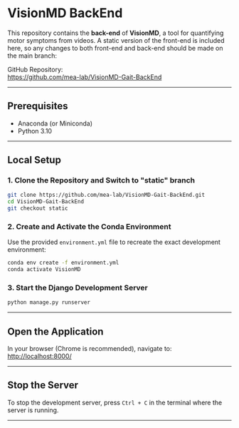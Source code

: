 # VisionMD BackEnd

This repository contains the **back-end** of **VisionMD**, a tool for quantifying motor symptoms from videos. A static version of the front-end is included here, so any changes to both front-end and back-end should be made on the main branch:

GitHub Repository:  
https://github.com/mea-lab/VisionMD-Gait-BackEnd

---

## Prerequisites

- Anaconda (or Miniconda)  
- Python 3.10

---

## Local Setup

### 1. Clone the Repository and Switch to "static" branch

```bash
git clone https://github.com/mea-lab/VisionMD-Gait-BackEnd.git
cd VisionMD-Gait-BackEnd
git checkout static
```

### 2. Create and Activate the Conda Environment

Use the provided `environment.yml` file to recreate the exact development environment:

```bash
conda env create -f environment.yml
conda activate VisionMD
```

### 3. Start the Django Development Server

```bash
python manage.py runserver
```

---

## Open the Application

In your browser (Chrome is recommended), navigate to:  
[http://localhost:8000/](http://localhost:8000/)

---

## Stop the Server

To stop the development server, press `Ctrl + C` in the terminal where the server is running.

---

